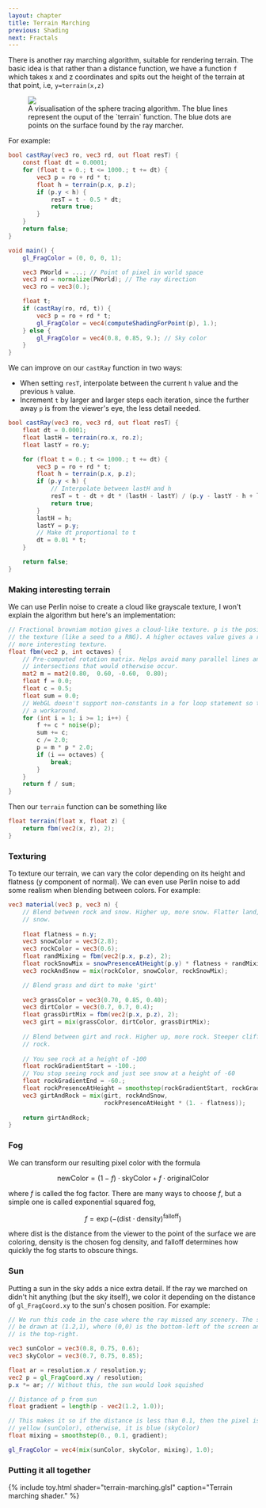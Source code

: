 ```yaml
---
layout: chapter
title: Terrain Marching
previous: Shading
next: Fractals
---
```


There is another ray marching algorithm, suitable for rendering terrain. The
basic idea is that rather than a distance function, we have a function `f`
which takes x and z coordinates and spits out the height of the terrain at that
point, i.e, `y=terrain(x,z)`

<figure>
    <img src="img/terrainmarch-anim.png">
    <figcaption>A visualisation of the sphere tracing algorithm. The blue lines
    represent the ouput of the `terrain` function. The blue dots are points on
    the surface found by the ray marcher.</figcaption>
</figure>

For example:

```glsl
bool castRay(vec3 ro, vec3 rd, out float resT) {
    const float dt = 0.0001;
    for (float t = 0.; t <= 1000.; t += dt) {
        vec3 p = ro + rd * t;
        float h = terrain(p.x, p.z);
        if (p.y < h) {
            resT = t - 0.5 * dt;
            return true;
        }
    }
    return false;
}

void main() {
    gl_FragColor = (0, 0, 0, 1);

    vec3 PWorld = ...; // Point of pixel in world space
    vec3 rd = normalize(PWorld); // The ray direction
    vec3 ro = vec3(0.);

    float t;
    if (castRay(ro, rd, t)) {
        vec3 p = ro + rd * t;
        gl_FragColor = vec4(computeShadingForPoint(p), 1.);
    } else {
        gl_FragColor = vec4(0.8, 0.85, 9.); // Sky color
    }
}
```

We can improve on our `castRay` function in two ways:

- When setting `resT`, interpolate between the current `h` value and the
  previous `h` value.
- Increment `t` by larger and larger steps each iteration, since the further
  away `p` is from the viewer's eye, the less detail needed.

```glsl
bool castRay(vec3 ro, vec3 rd, out float resT) {
    float dt = 0.0001;
    float lastH = terrain(ro.x, ro.z);
    float lastY = ro.y;

    for (float t = 0.; t <= 1000.; t += dt) {
        vec3 p = ro + rd * t;
        float h = terrain(p.x, p.z);
        if (p.y < h) {
            // Interpolate between lastH and h
            resT = t - dt + dt * (lastH - lastY) / (p.y - lastY - h + lastH); 
            return true;
        }
        lastH = h;
        lastY = p.y;
        // Make dt proportional to t
        dt = 0.01 * t;
    }

    return false;
}
```

### Making interesting terrain

We can use Perlin noise to create a cloud like grayscale texture, I won't
explain the algorithm but here's an implementation:

```glsl
// Fractional browniam motion gives a cloud-like texture. p is the position on
// the texture (like a seed to a RNG). A higher octaves value gives a rough and
// more interesting texture.
float fbm(vec2 p, int octaves) {
    // Pre-computed rotation matrix. Helps avoid many parallel lines and 90 deg
    // intersections that would otherwise occur.
    mat2 m = mat2(0.80,  0.60, -0.60,  0.80);
    float f = 0.0;
    float c = 0.5;
    float sum = 0.0;
    // WebGL doesn't support non-constants in a for loop statement so this is
    // a workaround.
    for (int i = 1; i >= 1; i++) { 
        f += c * noise(p);
        sum += c;
        c /= 2.0;
        p = m * p * 2.0;
        if (i == octaves) {
            break;
        }
    }
    return f / sum;
}
```

Then our `terrain` function can be something like

```glsl
float terrain(float x, float z) {
    return fbm(vec2(x, z), 2);
}
```

### Texturing

To texture our terrain, we can vary the color depending on its height and
flatness (y component of normal). We can even use Perlin noise to add some
realism when blending between colors. For example:

```glsl
vec3 material(vec3 p, vec3 n) {
    // Blend between rock and snow. Higher up, more snow. Flatter land, more
    // snow.
    
    float flatness = n.y;
    vec3 snowColor = vec3(2.8);
    vec3 rockColor = vec3(0.6);
    float randMixing = fbm(vec2(p.x, p.z), 2);
    float rockSnowMix = snowPresenceAtHeight(p.y) * flatness + randMixing;
    vec3 rockAndSnow = mix(rockColor, snowColor, rockSnowMix);

    // Blend grass and dirt to make 'girt'
    
    vec3 grassColor = vec3(0.70, 0.85, 0.40);
    vec3 dirtColor = vec3(0.7, 0.7, 0.4);
    float grassDirtMix = fbm(vec2(p.x, p.z), 2);
    vec3 girt = mix(grassColor, dirtColor, grassDirtMix);
        
    // Blend between girt and rock. Higher up, more rock. Steeper cliff, more
    // rock.
    
    // You see rock at a height of -100
    float rockGradientStart = -100.;
    // You stop seeing rock and just see snow at a height of -60
    float rockGradientEnd = -60.;
    float rockPresenceAtHeight = smoothstep(rockGradientStart, rockGradientEnd, p.y);
    vec3 girtAndRock = mix(girt, rockAndSnow,
                           rockPresenceAtHeight * (1. - flatness));
    
    return girtAndRock;
}
```

### Fog

We can transform our resulting pixel color with the formula

$$
    \text{newColor} = (1 - f) \cdot \text{skyColor} + f \cdot \text{originalColor}
$$

where $f$ is called the fog factor. There are many ways to choose $f$, but
a simple one is called exponential squared fog,

$$
    f = \exp\left(-(\text{dist} \cdot \text{density})^\text{falloff}\right)
$$

where $\text{dist}$ is the distance from the viewer to the point of the surface
we are coloring, $\text{density}$ is the chosen fog density, and
$\text{falloff}$ determines how quickly the fog starts to obscure things.

### Sun

Putting a sun in the sky adds a nice extra detail. If the ray we marched on
didn't hit anything (but the sky itself), we color it depending on the distance
of `gl_FragCoord.xy` to the sun's chosen position. For example:

```glsl
// We run this code in the case where the ray missed any scenery. The sun will
// be drawn at (1.2,1), where (0,0) is the bottom-left of the screen and (1,1)
// is the top-right.

vec3 sunColor = vec3(0.8, 0.75, 0.6);
vec3 skyColor = vec3(0.7, 0.75, 0.85);

float ar = resolution.x / resolution.y;
vec2 p = gl_FragCoord.xy / resolution;
p.x *= ar; // Without this, the sun would look squished

// Distance of p from sun
float gradient = length(p - vec2(1.2, 1.0));

// This makes it so if the distance is less than 0.1, then the pixel is
// yellow (sunColor), otherwise, it is blue (skyColor)
float mixing = smoothstep(0., 0.1, gradient);

gl_FragColor = vec4(mix(sunColor, skyColor, mixing), 1.0);
```

### Putting it all together

{% include toy.html
   shader="terrain-marching.glsl"
   caption="Terrain marching shader." %}
